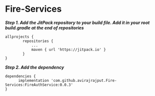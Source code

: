 # Fire-Services

***Step 1. Add the JitPack repository to your build file. Add it in your root build.gradle at the end of repositories***
```
allprojects {
		repositories {
			...
			maven { url 'https://jitpack.io' }
		}
}

```

***Step 2. Add the dependency***
```
dependencies {
      implementation 'com.github.avirajrajput.Fire-Services:FireAuthService:0.0.3'
}

```
